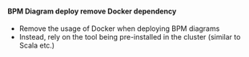 #### BPM Diagram deploy remove Docker dependency
- Remove the usage of Docker when deploying BPM diagrams
- Instead, rely on the tool being pre-installed in the cluster (similar to Scala etc.)
